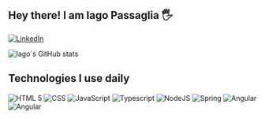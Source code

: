 ## Hey there! I am Iago Passaglia 🖐️
 
 
[![LinkedIn](	https://img.shields.io/badge/LinkedIn-0077B5?style=for-the-badge&logo=linkedin&logoColor=white)](https://www.linkedin.com/in/iago-passaglia-482b1b232/)
 
 
![Iago´s GitHub stats](https://github-readme-stats.vercel.app/api?username=Paxxaglia&show_icons=true&theme=gruvbox&count_private=true)
 
## Technologies I use daily
 
<div style="display: inline_block">
<img align="center" alt="HTML 5" src="https://img.shields.io/badge/HTML5-E34F26?style=for-the-badge&logo=html5&logoColor=white" />
<img align="center" alt="CSS" src="https://img.shields.io/badge/CSS3-1572B6?style=for-the-badge&logo=css3&logoColor=white" />
<img align="center" alt="JavaScript" src="https://img.shields.io/badge/JavaScript-F7DF1E?style=for-the-badge&logo=javascript&logoColor=black" />
<img align="center" alt="Typescript" src="https://img.shields.io/badge/TypeScript-007ACC?style=for-the-badge&logo=typescript&logoColor=white" />
<img align="center" alt="NodeJS" src="https://img.shields.io/badge/Node.js-43853D?style=for-the-badge&logo=node.js&logoColor=white" />
<img align="center" alt="Spring" src="https://img.shields.io/badge/Spring-6DB33F?style=for-the-badge&logo=spring&logoColor=white" />
<img align="center" alt="Angular" src="https://img.shields.io/badge/Angular-DD0031?style=for-the-badge&logo=angular&logoColor=white" />
<img align="center" alt="Angular" src="https://img.shields.io/badge/Java-ED8B00?style=for-the-badge&logo=openjdk&logoColor=white" />
</div><br/>
